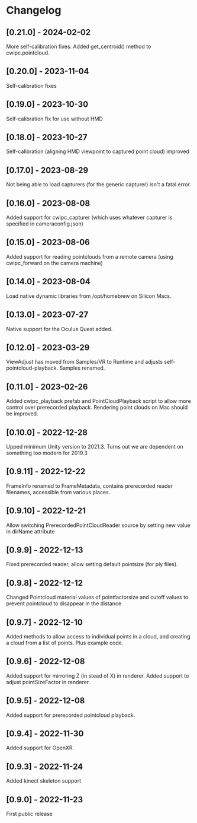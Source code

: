 # Changelog

## [0.21.0] - 2024-02-02

More self-calibration fixes.
Added get_centroid() method to cwipc.pointcloud.

## [0.20.0] - 2023-11-04

Self-calibration fixes

## [0.19.0] - 2023-10-30

Self-calibration fix for use without HMD 

## [0.18.0] - 2023-10-27

Self-calibration (aligning HMD viewpoint to captured point cloud) improved 

## [0.17.0] - 2023-08-29

Not being able to load capturers (for the generic capturer) isn't a fatal error.

## [0.16.0] - 2023-08-08

Added support for cwipc_capturer (which uses whatever capturer is specified in cameraconfig.json)

## [0.15.0] - 2023-08-06

Added support for reading pointclouds from a remote camera (using cwipc_forward on the camera machine)

## [0.14.0] - 2023-08-04

Load native dynamic libraries from /opt/homebrew on Silicon Macs.

## [0.13.0] - 2023-07-27

Native support for the Oculus Quest added.


## [0.12.0] - 2023-03-29

ViewAdjust has moved from Samples/VR to Runtime and adjusts self-pointcloud-playback.
Samples renamed.

## [0.11.0] - 2023-02-26

Added cwipc\_playback prefab and PointCloudPlayback script to allow more control over prerecorded playback.
Rendering point clouds on Mac should be improved.

## [0.10.0] - 2022-12-28

Upped minimum Unity version to 2021.3. Turns out we are dependent on something too modern for 2019.3

## [0.9.11] - 2022-12-22

FrameInfo renamed to FrameMetadata, contains prerecorded reader filenames, accessible from various places.

## [0.9.10] - 2022-12-21

Allow switching PrerecordedPointCloudReader source by setting new value in dirName attribute

## [0.9.9] - 2022-12-13

Fixed prerecorded reader, allow setting default pointsize (for ply files).

## [0.9.8] - 2022-12-12

Changed Pointcloud material values of pointfactorsize and cutoff values to prevent pointcloud to disappear in the distance

## [0.9.7] - 2022-12-10

Added methods to allow access to individual points in a cloud, and creating a cloud from a list of points. Plus example code.

## [0.9.6] - 2022-12-08

Added support for mirroring Z (in stead of X) in renderer.
Added support to adjust pointSizeFactor in renderer.

## [0.9.5] - 2022-12-08

Added support for prerecorded pointcloud playback.

## [0.9.4] - 2022-11-30

Added support for OpenXR.

## [0.9.3] - 2022-11-24

Added kinect skeleton support

## [0.9.0] - 2022-11-23

First public release